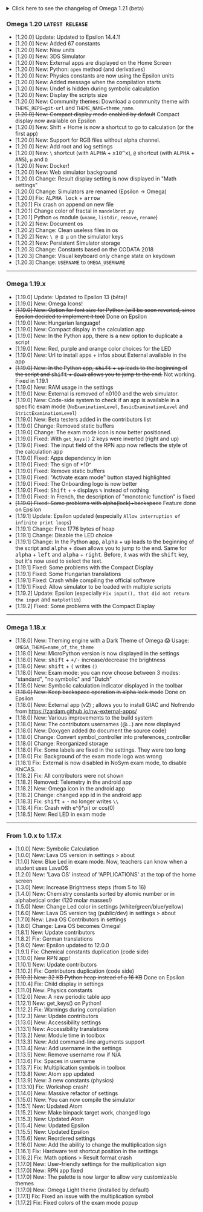 <details>
<summary>Click here to see the changelog of Omega 1.21 (beta)</summary>

* [1.21.0] New: Real-time clock
* [1.21.0] Change: Chrome Popup: workshop.numworks.com to getomega.dev
* [1.21.0] Change: Doxygen with an Omega theme
* [1.21.0] Change: Merge omega-themes submodule in the main repository

</details>

### Omega 1.20 `LATEST RELEASE`

* [1.20.0] Update: Updated to Epsilon 14.4.1!
* [1.20.0] New: Added 67 constants
* [1.20.0] New: New units
* [1.20.0] New: 3DS Simulator
* [1.20.0] New: External apps are displayed on the Home Screen
* [1.20.0] New: Python: `open` method (and derivatives)
* [1.20.0] New: Physics constants are now using the Epsilon units
* [1.20.0] New: Added message when the compilation starts
* [1.20.0] New: Undef is hidden during symbolic calculation
* [1.20.0] New: Display the scripts size
* [1.20.0] New: Community themes: Download a community theme with `THEME_REPO=git-url` and `THEME_NAME=theme_name`.
* ~~[1.20.0] New: Compact display mode enabled by default~~ Compact display now available on Epsilon
* [1.20.0] New: Shift + Home is now a shortcut to go to calculation (or the first app)
* [1.20.0] New: Support for RGB files without alpha channel.
* [1.20.0] New: Add root and log settings
* [1.20.0] New: `\` shortcut (with <kbd>ALPHA</kbd> + <kbd>x10^x</kbd>), `@` shortcut (with <kbd>ALPHA</kbd> + <kbd>ANS</kbd>), `µ` and `Ω`
* [1.20.0] New: Docker!
* [1.20.0] New: Web simulator background
* [1.20.0] Change: Result display setting is now displayed in "Math settings"
* [1.20.0] Change: Simulators are renamed (Epsilon -> Omega)
* [1.20.0] Fix: <kbd>ALPHA lock</kbd> + <kbd>arrow</kbd>
* [1.20.1] Fix crash on append on new file
* [1.20.1] Change color of fractal in `mandelbrot.py`
* [1.20.1] Python `os` module (`uname`, `listdir`, `remove`, `rename`)
* [1.20.2] New: Document os
* [1.20.2] Change: Clean useless files in os
* [1.20.2] New: `\ @ Ω µ` on the simulator keys
* [1.20.2] New: Persistent Simulator storage
* [1.20.3] Change: Constants based on the CODATA 2018
* [1.20.3] Change: Visual keyboard only change state on keydown
* [1.20.3] Change: `USERNAME` to `OMEGA_USERNAME`

---

### Omega 1.19.x
* [1.19.0] Update: Updated to Epsilon 13 (bêta)!
* [1.19.0] New: Omega Icons!
* ~~[1.19.0] New: Option for font size for Python (will be soon reverted, since Epsilon decided to implement it too)~~ Done on Epsilon
* [1.19.0] New: Hungarian language!
* [1.19.0] New: Compact display in the calculation app
* [1.19.0] New: In the Python app, there is a new option to duplicate a script
* [1.19.0] New: Red, purple and orange color choices for the LED
* [1.19.0] New: Url to install apps + infos about External available in the app
* ~~[1.19.0] New: In the Python app, <kbd>shift</kbd> + <kbd>up</kbd> leads to the beginning of the script and <kbd>shift</kbd> + <kbd>down</kbd> allows you to jump to the end.~~ Not working. Fixed in 1.19.1
* [1.19.0] New: RAM usage in the settings
* [1.19.0] New: External is removed of n0100 and the web simulator.
* [1.19.0] New: Code-side system to check if an app is available in a specific exam mode (`NoExaminationLevel`, `BasicExaminationLevel` and `StrictExaminationLevel`)
* [1.19.0] New: Beta testers added in the contributors list
* [1.19.0] Change: Removed static buffers
* [1.19.0] Change: The exam mode icon is now better positioned.
* [1.19.0] Fixed: With `get_keys()` 2 keys were inverted (right and up)
* [1.19.0] Fixed: The input field of the RPN app now reflects the style of the calculation app
* [1.19.0] Fixed: Apps dependency in ion
* [1.19.0] Fixed: The sign of *10^
* [1.19.0] Fixed: Remove static buffers
* [1.19.0] Fixed: "Activate exam mode" button stayed highlighted
* [1.19.0] Fixed: The Onboarding logo is now better
* [1.19.0] Fixed: <kbd>Shift</kbd> + <kbd>÷</kbd> displays `%` instead of nothing
* [1.19.0] Fixed: In French, the description of "monotonic function" is fixed
* ~~[1.19.0] Fixed: Some problems with alpha(lock)+backspace~~ Feature done on Epsilon
* [1.19.1] Update: Epsilon updated (especially `Allow interruption of infinite print loops`)
* [1.19.1] Change: Free 1776 bytes of heap
* [1.19.1] Change: Disable the LED choice
* [1.19.1] Change: In the Python app, <kbd>alpha</kbd> + <kbd>up</kbd> leads to the beginning of the script and <kbd>alpha</kbd> + <kbd>down</kbd> allows you to jump to the end. Same for <kbd>alpha</kbd> + <kbd>left</kbd> and <kbd>alpha</kbd> + <kbd>right</kbd>. Before, it was with the <kbd>shift</kbd> key, but it's now used to select the text.
* [1.19.1] Fixed: Some problems with the Compact Display
* [1.19.1] Fixed: Some Hungarian translations
* [1.19.1] Fixed: Crash while compiling the official software
* [1.19.1] Fixed: Allow simulator to be loaded with multiple scripts
* [1.19.2] Update: Epsilon (especially `Fix input(), that did not return the input` and `matplotlib`)
* [1.19.2] Fixed: Some problems with the Compact Display

---

### Omega 1.18.x
* [1.18.0] New: Theming engine with a Dark Theme of Omega 😱 Usage: `OMEGA_THEME=name_of_the_theme`
* [1.18.0] New: MicroPython version is now displayed in the settings
* [1.18.0] New: <kbd>shift</kbd> + <kbd>+/-</kbd> increase/decrease the brightness
* [1.18.0] New: <kbd>shift</kbd> + <kbd>(</kbd> writes `()`
* [1.18.0] New: Exam mode: you can now choose between 3 modes: "standard", "no symbolic" and "Dutch"
* [1.18.0] New: Symbolic calculation indicator displayed in the toolbar
* ~~[1.18.0] New: Keep backspace operation in alpha lock mode~~ Done on Epsilon
* [1.18.0] New: External app (v2) ; allows you to install GIAC and Nofrendo from https://zardam.github.io/nw-external-apps/
* [1.18.0] New: Various improvements to the build system
* [1.18.0] New: The contributors usernames (@...) are now displayed
* [1.18.0] New: Doxygen added (to document the source code)
* [1.18.0] Change: Convert symbol_controller into preferences_controller
* [1.18.0] Change: Reorganized storage
* [1.18.0] Fix: Some labels are fixed in the settings. They were too long
* [1.18.0] Fix: Background of the exam mode logo was wrong
* [1.18.1] Fix: External is now disabled in NoSym exam mode, to disable KhiCAS.
* [1.18.2] Fix: All contributors were not shown
* [1.18.2] Removed: Telemetry in the android app
* [1.18.2] New: Omega icon in the android app
* [1.18.2] Change: changed app id in the android app
* [1.18.3] Fix: <kbd>shift</kbd> + <kbd>-</kbd> no longer writes `\\`
* [1.18.4] Fix: Crash with e^(i*pi) or cos(0)
* [1.18.5] New: Red LED in exam mode

---

### From 1.0.x to 1.17.x

* [1.0.0] New: Symbolic Calculation
* [1.0.0] New: Lava OS version in settings > about
* [1.1.0] New: Blue Led in exam mode. Now, teachers can know when a student uses LavaOS
* [1.2.0] New: 'Lava OS' instead of 'APPLICATIONS' at the top of the home screen
* [1.3.0] New: Increase Brightness steps (from 5 to 16)
* [1.4.0] New: Chemistry constants sorted by atomic number or in alphabetical order (120 molar masses!)
* [1.5.0] New: Change Led color in settings (white/green/blue/yellow)
* [1.6.0] New: Lava OS version tag (public/dev) in settings > about
* [1.7.0] New: Lava OS Contributors in settings
* [1.8.0] Change: Lava OS becomes Omega!
* [1.8.1] New: Update contributors
* [1.8.2] Fix: German translations
* [1.9.0] New: Epsilon updated to 12.0.0
* [1.9.1] Fix: Chemical constants duplication (code side)
* [1.10.0] New RPN app!
* [1.10.1] New: Update contributors
* [1.10.2] Fix: Contributors duplication (code side)
* ~~[1.10.3] New: 32 KB Python heap instead of a 16 KB~~ Done on Epsilon
* [1.10.4] Fix: Child display in settings
* [1.11.0] New: Physics constants
* [1.12.0] New: A new periodic table app
* [1.12.1] New: get_keys() on Python!
* [1.12.2] Fix: Warnings during compilation
* [1.12.3] New: Update contributors
* [1.13.0] New: Accessibility settings
* [1.13.1] New: Accessibility translations
* [1.13.2] New: Module time in toolbox
* [1.13.3] New: Add command-line arguments support
* [1.13.4] New: Add username in the settings
* [1.13.5] New: Remove username row if N/A
* [1.13.6] Fix: Spaces in username
* [1.13.7] Fix: Multiplication symbols in toolbox
* [1.13.8] New: Atom app updated
* [1.13.9] New: 3 new constants (physics)
* [1.13.10] Fix: Workshop crash!
* [1.14.0] New: Massive refactor of settings
* [1.15.0] New: You can now compile the simulator
* [1.15.1] New: Updated Atom
* [1.15.2] New: Make binpack target work, changed logo
* [1.15.3] New: Updated Atom
* [1.15.4] New: Updated Epsilon
* [1.15.5] New: Updated Epsilon
* [1.15.6] New: Reordered settings
* [1.16.0] New: Add the ability to change the multiplication sign
* [1.16.1] Fix: Hardware test shortcut position in the settings
* [1.16.2] Fix: Math options > Result format crash
* [1.17.0] New: User-friendly settings for the multiplication sign
* [1.17.0] New: RPN app fixed
* [1.17.0] New: The palette is now larger to allow very customizable themes
* [1.17.0] New: Omega Light theme (installed by default)
* [1.17.1] Fix: Fixed an issue with the multiplication symbol
* [1.17.2] Fix: Fixed colors of the exam mode popup
